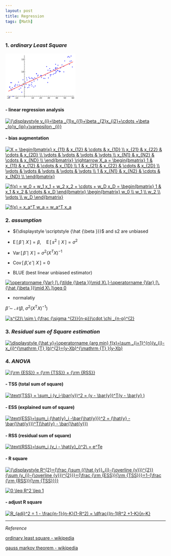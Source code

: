 ```yaml
---
layout: post
title: Regression
tags: [Math]

---
```


### 1. *ordinary Least Square*

![alt text](/assets/img/ols_regression.png)

#### - linear regression analysis

<a href="https://www.codecogs.com/eqnedit.php?latex=\inline&space;{\displaystyle&space;y_{i}=\beta&space;_{1}x_{i1}&plus;\beta&space;_{2}x_{i2}&plus;\cdots&space;&plus;\beta&space;_{p}x_{ip}&plus;\varepsilon&space;_{i}}" target="_blank"><img src="https://latex.codecogs.com/gif.latex?\inline&space;{\displaystyle&space;y_{i}=\beta&space;_{1}x_{i1}&plus;\beta&space;_{2}x_{i2}&plus;\cdots&space;&plus;\beta&space;_{p}x_{ip}&plus;\varepsilon&space;_{i}}" title="{\displaystyle y_{i}=\beta _{1}x_{i1}+\beta _{2}x_{i2}+\cdots +\beta _{p}x_{ip}+\varepsilon _{i}}" /></a>

#### - bias augmentation

<a href="https://www.codecogs.com/eqnedit.php?latex=\inline&space;X&space;=&space;\begin{bmatrix}&space;x_{11}&space;&&space;x_{12}&space;&&space;\cdots&space;&&space;x_{1D}&space;\\&space;x_{21}&space;&&space;x_{22}&space;&&space;\cdots&space;&&space;x_{2D}&space;\\&space;\vdots&space;&&space;\vdots&space;&&space;\vdots&space;&&space;\vdots&space;\\&space;x_{N1}&space;&&space;x_{N2}&space;&&space;\cdots&space;&&space;x_{ND}&space;\\&space;\end{bmatrix}&space;\rightarrow&space;X_a&space;=&space;\begin{bmatrix}&space;1&space;&&space;x_{11}&space;&&space;x_{12}&space;&&space;\cdots&space;&&space;x_{1D}&space;\\&space;1&space;&&space;x_{21}&space;&&space;x_{22}&space;&&space;\cdots&space;&&space;x_{2D}&space;\\&space;\vdots&space;&&space;\vdots&space;&&space;\vdots&space;&&space;\vdots&space;&&space;\vdots&space;\\&space;1&space;&&space;x_{N1}&space;&&space;x_{N2}&space;&&space;\cdots&space;&&space;x_{ND}&space;\\&space;\end{bmatrix}" target="_blank"><img src="https://latex.codecogs.com/gif.latex?\inline&space;X&space;=&space;\begin{bmatrix}&space;x_{11}&space;&&space;x_{12}&space;&&space;\cdots&space;&&space;x_{1D}&space;\\&space;x_{21}&space;&&space;x_{22}&space;&&space;\cdots&space;&&space;x_{2D}&space;\\&space;\vdots&space;&&space;\vdots&space;&&space;\vdots&space;&&space;\vdots&space;\\&space;x_{N1}&space;&&space;x_{N2}&space;&&space;\cdots&space;&&space;x_{ND}&space;\\&space;\end{bmatrix}&space;\rightarrow&space;X_a&space;=&space;\begin{bmatrix}&space;1&space;&&space;x_{11}&space;&&space;x_{12}&space;&&space;\cdots&space;&&space;x_{1D}&space;\\&space;1&space;&&space;x_{21}&space;&&space;x_{22}&space;&&space;\cdots&space;&&space;x_{2D}&space;\\&space;\vdots&space;&&space;\vdots&space;&&space;\vdots&space;&&space;\vdots&space;&&space;\vdots&space;\\&space;1&space;&&space;x_{N1}&space;&&space;x_{N2}&space;&&space;\cdots&space;&&space;x_{ND}&space;\\&space;\end{bmatrix}" title="X = \begin{bmatrix} x_{11} & x_{12} & \cdots & x_{1D} \\ x_{21} & x_{22} & \cdots & x_{2D} \\ \vdots & \vdots & \vdots & \vdots \\ x_{N1} & x_{N2} & \cdots & x_{ND} \\ \end{bmatrix} \rightarrow X_a = \begin{bmatrix} 1 & x_{11} & x_{12} & \cdots & x_{1D} \\ 1 & x_{21} & x_{22} & \cdots & x_{2D} \\ \vdots & \vdots & \vdots & \vdots & \vdots \\ 1 & x_{N1} & x_{N2} & \cdots & x_{ND} \\ \end{bmatrix}" /></a>


<a href="https://www.codecogs.com/eqnedit.php?latex=\inline&space;f(x)&space;=&space;w_0&space;&plus;&space;w_1&space;x_1&space;&plus;&space;w_2&space;x_2&space;&plus;&space;\cdots&space;&plus;&space;w_D&space;x_D&space;=&space;\begin{bmatrix}&space;1&space;&&space;x_1&space;&&space;x_2&space;&&space;\cdots&space;&&space;x_D&space;\end{bmatrix}&space;\begin{bmatrix}&space;w_0&space;\\&space;w_1&space;\\&space;w_2&space;\\&space;\vdots&space;\\&space;w_D&space;\end{bmatrix}" target="_blank"><img src="https://latex.codecogs.com/gif.latex?\inline&space;f(x)&space;=&space;w_0&space;&plus;&space;w_1&space;x_1&space;&plus;&space;w_2&space;x_2&space;&plus;&space;\cdots&space;&plus;&space;w_D&space;x_D&space;=&space;\begin{bmatrix}&space;1&space;&&space;x_1&space;&&space;x_2&space;&&space;\cdots&space;&&space;x_D&space;\end{bmatrix}&space;\begin{bmatrix}&space;w_0&space;\\&space;w_1&space;\\&space;w_2&space;\\&space;\vdots&space;\\&space;w_D&space;\end{bmatrix}" title="f(x) = w_0 + w_1 x_1 + w_2 x_2 + \cdots + w_D x_D = \begin{bmatrix} 1 & x_1 & x_2 & \cdots & x_D \end{bmatrix} \begin{bmatrix} w_0 \\ w_1 \\ w_2 \\ \vdots \\ w_D \end{bmatrix}" /></a>


<a href="https://www.codecogs.com/eqnedit.php?latex=\inline&space;f(x)&space;=&space;x_a^T&space;w_a&space;=&space;w_a^T&space;x_a" target="_blank"><img src="https://latex.codecogs.com/gif.latex?\inline&space;f(x)&space;=&space;x_a^T&space;w_a&space;=&space;w_a^T&space;x_a" title="f(x) = x_a^T w_a = w_a^T x_a" /></a>

### 2. *assumption*

- ${\displaystyle \scriptstyle {\hat {\beta }}}$  and s2 are unbiased

- $\operatorname {E} [\,{\hat {\beta }}\mid X\,]=\beta ,\quad \operatorname {E} [\,s^{2}\mid X\,]=\sigma ^{2}$

- $\operatorname {Var} [\,{\hat {\beta }}\mid X\,]=\sigma ^{2}(X^{T}X)^{-1}$

- $\operatorname {Cov} [\,{\hat {\beta }},{\hat {\varepsilon }}\mid X\,]=0$

- BLUE (best linear unbiased estimator)

<a href="https://www.codecogs.com/eqnedit.php?latex=\inline&space;\operatorname&space;{Var}&space;[\,{\tilde&space;{\beta&space;}}\mid&space;X\,]-\operatorname&space;{Var}&space;[\,{\hat&space;{\beta&space;}}\mid&space;X\,]\geq&space;0" target="_blank"><img src="https://latex.codecogs.com/gif.latex?\inline&space;\operatorname&space;{Var}&space;[\,{\tilde&space;{\beta&space;}}\mid&space;X\,]-\operatorname&space;{Var}&space;[\,{\hat&space;{\beta&space;}}\mid&space;X\,]\geq&space;0" title="\operatorname {Var} [\,{\tilde {\beta }}\mid X\,]-\operatorname {Var} [\,{\hat {\beta }}\mid X\,]\geq 0" /></a>

- normalatiy

${\displaystyle {\hat {\beta }}\ \sim \ {\mathcal {N}}{\big (}\beta ,\ \sigma ^{2}(X^{\mathrm {T} }X)^{-1}{\big )}}$

<a href="https://www.codecogs.com/eqnedit.php?latex=\inline&space;s^{2}\&space;\sim&space;\&space;{\frac&space;{\sigma&space;^{2}}{n-p}}\cdot&space;\chi&space;_{n-p}^{2}" target="_blank"><img src="https://latex.codecogs.com/gif.latex?\inline&space;s^{2}\&space;\sim&space;\&space;{\frac&space;{\sigma&space;^{2}}{n-p}}\cdot&space;\chi&space;_{n-p}^{2}" title="s^{2}\ \sim \ {\frac {\sigma ^{2}}{n-p}}\cdot \chi _{n-p}^{2}" /></a>


### 3. *Residual sum of Square estimation*

<a href="https://www.codecogs.com/eqnedit.php?latex=\inline&space;\displaystyle&space;{\hat&space;y}=\operatorname&space;{arg&space;min}&space;f(x)=\sum&space;_{i=1}^{n}(y_{i}-x_{i}^{\mathrm&space;{T}&space;}b)^{2}=(y-Xb)^{\mathrm&space;{T}&space;}(y-Xb)" target="_blank"><img src="https://latex.codecogs.com/gif.latex?\inline&space;\displaystyle&space;{\hat&space;y}=\operatorname&space;{arg&space;min}&space;f(x)=\sum&space;_{i=1}^{n}(y_{i}-x_{i}^{\mathrm&space;{T}&space;}b)^{2}=(y-Xb)^{\mathrm&space;{T}&space;}(y-Xb)" title="\displaystyle {\hat y}=\operatorname {arg min} f(x)=\sum _{i=1}^{n}(y_{i}-x_{i}^{\mathrm {T} }b)^{2}=(y-Xb)^{\mathrm {T} }(y-Xb)" /></a>


### 4. *ANOVA*

<a href="https://www.codecogs.com/eqnedit.php?latex=\inline&space;{\rm&space;{ESS}}&space;=&space;{\rm&space;{TSS}}&space;&plus;&space;{\rm&space;{RSS}}" target="_blank"><img src="https://latex.codecogs.com/gif.latex?\inline&space;{\rm&space;{ESS}}&space;=&space;{\rm&space;{TSS}}&space;&plus;&space;{\rm&space;{RSS}}" title="{\rm {ESS}} = {\rm {TSS}} + {\rm {RSS}}" /></a>

#### - TSS (total sum of square)

<a href="https://www.codecogs.com/eqnedit.php?latex=\inline&space;\text{TSS}&space;=&space;\sum_i&space;(y_i-\bar{y})^2&space;=&space;(y&space;-&space;\bar{y})^T(y&space;-&space;\bar{y}&space;)" target="_blank"><img src="https://latex.codecogs.com/gif.latex?\inline&space;\text{TSS}&space;=&space;\sum_i&space;(y_i-\bar{y})^2&space;=&space;(y&space;-&space;\bar{y})^T(y&space;-&space;\bar{y}&space;)" title="\text{TSS} = \sum_i (y_i-\bar{y})^2 = (y - \bar{y})^T(y - \bar{y} )" /></a>

#### - ESS (explained sum of square)

<a href="https://www.codecogs.com/eqnedit.php?latex=\inline&space;\text{ESS}=\sum_i&space;(\hat{y}_i&space;-\bar{\hat{y}})^2&space;=&space;(\hat{y}&space;-&space;\bar{\hat{y}})^T(\hat{y}&space;-&space;\bar{\hat{y}})" target="_blank"><img src="https://latex.codecogs.com/gif.latex?\inline&space;\text{ESS}=\sum_i&space;(\hat{y}_i&space;-\bar{\hat{y}})^2&space;=&space;(\hat{y}&space;-&space;\bar{\hat{y}})^T(\hat{y}&space;-&space;\bar{\hat{y}})" title="\text{ESS}=\sum_i (\hat{y}_i -\bar{\hat{y}})^2 = (\hat{y} - \bar{\hat{y}})^T(\hat{y} - \bar{\hat{y}})" /></a>

#### - RSS (residual sum of square)

<a href="https://www.codecogs.com/eqnedit.php?latex=\inline&space;\text{RSS}=\sum_i&space;(y_i&space;-&space;\hat{y}_i)^2\&space;=&space;e^Te" target="_blank"><img src="https://latex.codecogs.com/gif.latex?\inline&space;\text{RSS}=\sum_i&space;(y_i&space;-&space;\hat{y}_i)^2\&space;=&space;e^Te" title="\text{RSS}=\sum_i (y_i - \hat{y}_i)^2\ = e^Te" /></a>

#### - R square

<a href="https://www.codecogs.com/eqnedit.php?latex=\inline&space;{\displaystyle&space;R^{2}={\frac&space;{\sum&space;({\hat&space;{y}}_{i}-{\overline&space;{y}})^{2}}{\sum&space;(y_{i}-{\overline&space;{y}})^{2}}}={\frac&space;{\rm&space;{ESS}}{\rm&space;{TSS}}}=1-{\frac&space;{\rm&space;{RSS}}{\rm&space;{TSS}}}}" target="_blank"><img src="https://latex.codecogs.com/gif.latex?\inline&space;{\displaystyle&space;R^{2}={\frac&space;{\sum&space;({\hat&space;{y}}_{i}-{\overline&space;{y}})^{2}}{\sum&space;(y_{i}-{\overline&space;{y}})^{2}}}={\frac&space;{\rm&space;{ESS}}{\rm&space;{TSS}}}=1-{\frac&space;{\rm&space;{RSS}}{\rm&space;{TSS}}}}" title="{\displaystyle R^{2}={\frac {\sum ({\hat {y}}_{i}-{\overline {y}})^{2}}{\sum (y_{i}-{\overline {y}})^{2}}}={\frac {\rm {ESS}}{\rm {TSS}}}=1-{\frac {\rm {RSS}}{\rm {TSS}}}}" /></a>

<a href="https://www.codecogs.com/eqnedit.php?latex=\inline&space;0&space;\leq&space;R^2&space;\leq&space;1" target="_blank"><img src="https://latex.codecogs.com/gif.latex?\inline&space;0&space;\leq&space;R^2&space;\leq&space;1" title="0 \leq R^2 \leq 1" /></a>

#### - adjust R square

<a href="https://www.codecogs.com/eqnedit.php?latex=\inline&space;R_{adj}^2&space;=&space;1&space;-&space;\frac{n-1}{n-K}(1-R^2)&space;=&space;\dfrac{(n-1)R^2&space;&plus;1-K}{n-K}" target="_blank"><img src="https://latex.codecogs.com/gif.latex?\inline&space;R_{adj}^2&space;=&space;1&space;-&space;\frac{n-1}{n-K}(1-R^2)&space;=&space;\dfrac{(n-1)R^2&space;&plus;1-K}{n-K}" title="R_{adj}^2 = 1 - \frac{n-1}{n-K}(1-R^2) = \dfrac{(n-1)R^2 +1-K}{n-K}" /></a>


***
*Reference*

[ordinary least square - wikipedia](https://en.wikipedia.org/wiki/Ordinary_least_squares)

[gauss markov theorem - wikipedia](https://en.wikipedia.org/wiki/Gauss%E2%80%93Markov_theorem)


